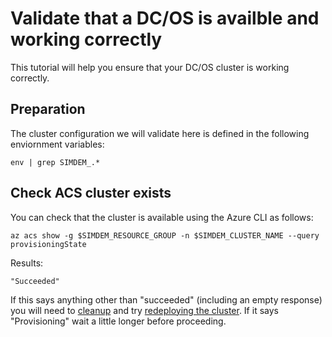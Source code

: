 # Validate that a DC/OS is availble and working correctly

This tutorial will help you ensure that your DC/OS cluster is working
correctly.

## Preparation

The cluster configuration we will validate here is defined in the
following enviornment variables:


``` 
env | grep SIMDEM_.* 
```

## Check ACS cluster exists


You can check that the cluster is available using the Azure CLI as
follows:

```
az acs show -g $SIMDEM_RESOURCE_GROUP -n $SIMDEM_CLUSTER_NAME --query provisioningState
```

Results:

```
"Succeeded"
```

If this says anything other than "succeeded" (including an empty
response) you will need to [cleanup](../delete_cluster/script.md) and
try [redeploying the cluster](../create_cluster/script.md). If it says
"Provisioning" wait a little longer before proceeding.

